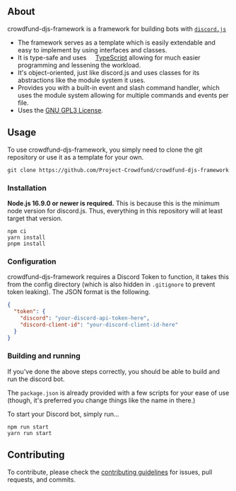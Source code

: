 ## About

crowdfund-djs-framework is a framework for building bots with [`discord.js`](https://github.com/discordjs/discord.js)

* The framework serves as a template which is easily extendable and easy to implement by using interfaces and classes.
* It is type-safe and uses <img src="https://upload.wikimedia.org/wikipedia/commons/thumb/4/4c/Typescript_logo_2020.svg/1200px-Typescript_logo_2020.svg.png" width="12.5"></img> 
[TypeScript](https://www.typescriptlang.org/) allowing for much easier programming and lessening the workload.
* It's object-oriented, just like discord.js and uses classes for its abstractions like the module system it uses.
* Provides you with a built-in event and slash command handler, which uses the module system allowing for multiple 
commands and events per file.
* Uses the [GNU GPL3 License](https://github.com/Project-Crowdfund/crowdfund-djs-framework/blob/main/LICENSE).

## Usage

To use crowdfund-djs-framework, you simply need to clone the git repository or use it as a template for your own.

```shell
git clone https://github.com/Project-Crowdfund/crowdfund-djs-framework
```

### Installation

**Node.js 16.9.0 or newer is required.** This is because this is the minimum node version for discord.js. Thus, everything
in this repository will at least target that version.

```shell
npm ci
yarn install
pnpm install
```

### Configuration

crowdfund-djs-framework requires a Discord Token to function, it takes this from the config directory (which is also
hidden in `.gitignore` to prevent token leaking). The JSON format is the following.

```json
{
  "token": {
    "discord": "your-discord-api-token-here",
    "discord-client-id": "your-discord-client-id-here"
  }
}
```

### Building and running

If you've done the above steps correctly, you should be able to build and run the discord bot.

The `package.json` is already provided with a few scripts for your ease of use (though, it's preferred you change things
like the name in there.)

To start your Discord bot, simply run...

```shell
npm run start
yarn run start
```

## Contributing

To contribute, please check the [contributing guidelines](https://github.com/Project-Crowdfund/crowdfund-djs-framework/blob/main/CONTRIBUTING.md) for issues, pull requests, and commits.